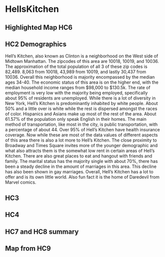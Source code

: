 # HellsKitchen

## Highlighted Map HC6

## HC2 Demographics
Hell’s Kitchen, also known as Clinton is a neighborhood on the West side of Midtown Manhattan. The zipcodes of this area are 10018, 10019, and 10036. The approximation of the total population of all 3 of these zip codes is 82,489. 8,063 from 10018, 43,989 from 10019, and lastly 30,437 from 10036. Overall this neighborhood is majority encompassed by the median ages 34-40. The economic status of this area is on the higher end, with the median household income ranges from $98,000 to $130.5k. The rate of employment is very low with the majority being employed, specifically about 95% of residents are unemployed. While there is a lot of diversity in New York, Hell’s Kitchen is predominantly inhabited by white people. About 50%  and a little over is white while the rest is dispersed amongst the races of color. Hispanics and Asians make up most of the rest of the area. About 61.57% of the population only speak English in their homes. The main method of transportation, like most in the city, is public transportation, with a percentage of about 44. Over 95% of Hell’s Kitchen have health insurance coverage. Now while these are most of the data values of different aspects of this area there is also a lot more to Hell’s Kitchen. The close proximity to Broadway and Times Square invites more of the younger demographic and what also attracts them is the somewhat low rent in certain areas of Hell’s Kitchen. There are also great places to eat and hangout with friends and family. The marital status has the majority single with about 70%, there has been a steady decline in the amount of marriages in this area. This decline has also been shown in gay marriages. Overall, Hell’s Kitchen has a lot to offer and is its own little world. Also fun fact it is the home of Daredevil from Marvel comics.  

## HC3

## HC4

## HC7 and HC8 summary

## Map from HC9
